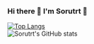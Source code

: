 ### Hi there 👋 I'm Sorutrt :whale:

<!--
**Sorutrt/Sorutrt** is a ✨ _special_ ✨ repository because its `README.md` (this file) appears on your GitHub profile.

Here are some ideas to get you started:

- 🔭 I’m currently working on ...
- 🌱 I’m currently learning ...
- 👯 I’m looking to collaborate on ...
- 🤔 I’m looking for help with ...
- 💬 Ask me about ...
- 📫 How to reach me: ...
- 😄 Pronouns: ...
- ⚡ Fun fact: ...
-->

[![Top Langs](https://github-readme-stats.vercel.app/api/top-langs/?username=Sorutrt&theme=dracula)](https://github.com/anuraghazra/github-readme-stats)  
![Sorutrt's GitHub stats](https://github-readme-stats.vercel.app/api?username=Sorutrt&show_icons=true&theme=dracula)
